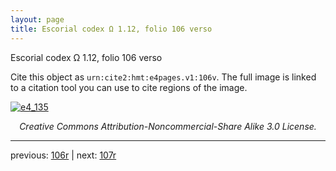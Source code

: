 ```yaml
---
layout: page
title: Escorial codex Ω 1.12, folio 106 verso
---
```


Escorial codex Ω 1.12, folio 106 verso

Cite this object as `urn:cite2:hmt:e4pages.v1:106v`.  The full image is linked to a citation tool you can use to cite regions of the image.

[![e4_135](http://www.homermultitext.org/iipsrv?IIIF=/project/homer/pyramidal/deepzoom/hmt/e4img/2017a/e4_135.tif/full/800,/0/default.jpg)](http://www.homermultitext.org/ict2/?urn=urn:cite2:hmt:e4img.2017a:e4_135) 

<p style="text-align: center; font-style: italic;">Creative Commons Attribution-Noncommercial-Share Alike 3.0 License.</p>

---

previous: [106r](../106r/) | next: [107r](../107r/)